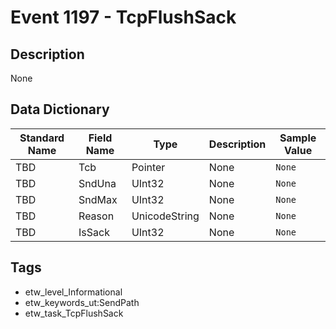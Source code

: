 # Event 1197 - TcpFlushSack

## Description
None

## Data Dictionary
|Standard Name|Field Name|Type|Description|Sample Value|
|---|---|---|---|---|
|TBD|Tcb|Pointer|None|`None`|
|TBD|SndUna|UInt32|None|`None`|
|TBD|SndMax|UInt32|None|`None`|
|TBD|Reason|UnicodeString|None|`None`|
|TBD|IsSack|UInt32|None|`None`|

## Tags
* etw_level_Informational
* etw_keywords_ut:SendPath
* etw_task_TcpFlushSack